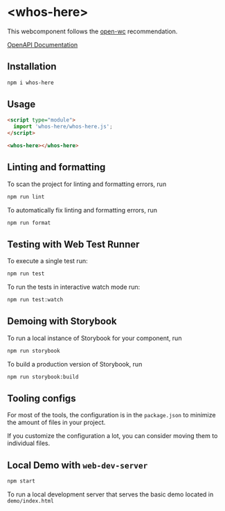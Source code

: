 # \<whos-here>

This webcomponent follows the [open-wc](https://github.com/open-wc/open-wc) recommendation.

[OpenAPI Documentation](https://ist402.stoplight.io/docs/whos-here)

## Installation

```bash
npm i whos-here
```

## Usage

```html
<script type="module">
  import 'whos-here/whos-here.js';
</script>

<whos-here></whos-here>
```

## Linting and formatting

To scan the project for linting and formatting errors, run

```bash
npm run lint
```

To automatically fix linting and formatting errors, run

```bash
npm run format
```

## Testing with Web Test Runner

To execute a single test run:

```bash
npm run test
```

To run the tests in interactive watch mode run:

```bash
npm run test:watch
```

## Demoing with Storybook

To run a local instance of Storybook for your component, run

```bash
npm run storybook
```

To build a production version of Storybook, run

```bash
npm run storybook:build
```


## Tooling configs

For most of the tools, the configuration is in the `package.json` to minimize the amount of files in your project.

If you customize the configuration a lot, you can consider moving them to individual files.

## Local Demo with `web-dev-server`

```bash
npm start
```

To run a local development server that serves the basic demo located in `demo/index.html`
